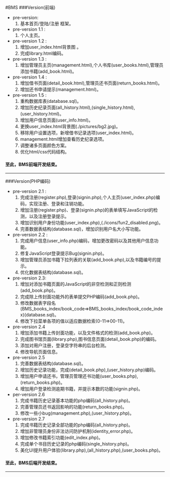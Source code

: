 #BMS
###Version(前端)
* pre-version:
    1. 基本首页/登陆/注册 框架。
* pre-version 1.1 :
    1. 个人主页。
* pre-version 1.2 :
    1. 增加user_index.html背景图 。
    2. 完成library.html编码。
* pre-version 1.3 :
    1. 增加管理员主页(management.html),个人书库(user_books.html),管理员添加书籍(add_book.html)。
* pre-version 1.4 :
    1. 增加借书页面(detail_book.html),管理员还书页面(return_books.html)。
    2. 增加还书申请提示(management.html)。
* pre-version 1.5 :
    1. 重构数据库表(database.sql)。
    2. 增加历史纪录页面(all_history.html),(single_history.html),(user_history.html)。
    3. 增加用户信息页面(user_info.html)。
    4. 更换user_index.html背景图(./pictures/bg2.jpg)。
    5. 移除用户设置选项，新增借书记录选项(user_index.html)。
    6. management.html增加查看历史纪录选项。
    7. 调整诸多页面颜色方案。
    8. 优化html/css代码结构。

#### 至此，BMS前端开发结束。
---
###Version(PHP编码)
* pre-version 2.1 :
    1. 完成注册(register.php),登录(signin.php),个人主页(user_index.php)编码，实现注册、登录和注销功能。
    2. 增加注册(register.php)、登录(signin.php)的表单填写JavaScript的检测，以及注册登录提示。
    3. 增加识别用户身份功能(user_index.php),(./icons/fun2_disabled.png)。
    4. 完善数据表结构(database.sql)，增加识别用户名大小写功能。
* pre-version 2.2 :
    1. 完成用户信息(user_info.php)编码，增加更改密码以及其他用户信息功能。
    2. 修复JavaScript登录提示Bug(signin.php)。
    3. 增加管理员添加书籍下拉列表的关联(add_book.php),以及书籍编号的提示。
    4. 优化数据表结构(database.sql)。
* pre-version 2.3:
    1. 增加对添加书籍页面的JavaScript的非空检测和正则检测(add_book.php)。
    2. 完成除上传封面功能外的表单提交PHP编码(add_book.php)。
    3. 修改数据表字段名(BMS_books_index/book_code=>BMS_books_index/book_code_index)(database.sql)。
    4. 修改下拉菜单各项的值以适应数据检索(0-11=>00-11)。
* pre-version 2.4
    1. 增加添加书籍上传封面功能，以及文件格式的检测(add_book.php)。
    2. 完成图书馆页面(library.php),图书信息页面(detail_book.php)的编码。
    3. 添加对用户注册，登录空字符串的后台检测。
    4. 修改导航页面信息。
* pre-version 2.5
    1. 完善数据表结构(database.sql)。
    2. 增加历史记录功能，完成(detail_book.php),(user_history.php)编码。
    3. 增加用户申请还书，管理员管理还书功能(user_books.php),(return_books.php)。
    4. 增加用户登录检测逾期书籍，并提示本数的功能(signin.php)。
* per-version 2.6
    1. 完成书籍历史记录基本功能的php编码(all_history.php)。
    2. 完善管理员还书返回影响的功能(return_books.php)。
    3. 修改一些小bug(management.php),(user_history.php)。
* pre-version 2.7
    1. 完成书籍历史记录全部功能的php编码(all_history.php)。
    2. 增加非管理员身份非法访问防护机制(identity_error.php)。
    3. 增加修改书籍索引功能(edit_index.php)。
    4. 完成单个书目历史记录的php编码(single_history.php)。
    5. 美化UI提升用户体验(library.php),(all_history.php),(user_books.php)。

#### 至此，BMS后端开发结束。
---